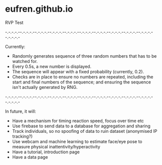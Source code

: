 # eufren.github.io
RVP Test

-.-.-.-.--.-.-.-.--.-.-.-.--.-.-.-.--.-.-.-.--.-.-.-.--.-.-.-.--.-.-.-.--.-.-.-.--.-.-.-.--.-.-.-.-

Currently:
- Randomly generates sequence of three random numbers that has to be watched for.
- Every 0.5s, a new number is displayed.
- The sequence will appear with a fixed probability (currently, 0.2).
- Checks are in place to ensure no numbers are repeated, including the start and final numbers of the sequence; and ensuring the sequence isn't actually generated by RNG.

-.-.-.-.--.-.-.-.--.-.-.-.--.-.-.-.--.-.-.-.--.-.-.-.--.-.-.-.--.-.-.-.--.-.-.-.--.-.-.-.--.-.-.-.-

In future, it will:
- Have a mechanism for timing reaction speed, focus over time etc
- Use firebase to send data to a database for aggregation and sharing
- Track individuals, so no spoofing of data to ruin dataset (anonymised IP tracking?)
- Use webcam and machine learning to estimate face/eye pose to measure physical inattentivity/hyperactivity
- Have a tutorial, introduction page
- Have a data page
